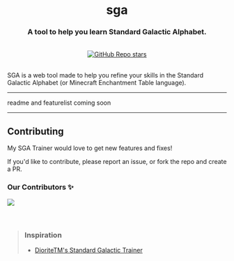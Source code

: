<div align="center">
  <h1 align="center"><strong>sga</strong></h1>
  <h3>A tool to help you learn Standard Galactic Alphabet.</h3>
</div>

<br/>

<div align="center">
  <a href="https://github.com/orn8/sga/stargazers"><img alt="GitHub Repo stars" src="https://img.shields.io/github/stars/orn8/sga?style=for-the-badge"></a>
</div>

<br/>

SGA is a web tool made to help you refine your skills in the Standard Galactic Alphabet (or Minecraft Enchantment Table language).

---

readme and featurelist coming soon

---

## Contributing

My SGA Trainer would love to get new features and fixes!

If you'd like to contribute, please report an issue, or fork the repo and create a PR.

### Our Contributors ✨

<a href="https://github.com/orn8/tinfoil/graphs/contributors">
  <img src="https://contrib.rocks/image?repo=orn8/tinfoil" />
</a>

<br/>
<br/>
<br/>

<blockquote>
<h3>Inspiration</h3>

- [DioriteTM's Standard Galactic Trainer](https://www.dioritetm.xyz/sga)
</blockquote>
